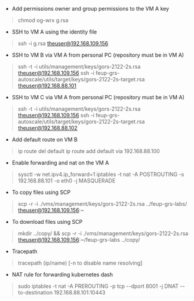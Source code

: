 - Add permissions owner and group permissions to the VM A key
> chmod og-wrx g.rsa

- SSH to VM A using the identity file
> ssh -i g.rsa theuser@192.168.109.156

- SSH to VM B via VM A from personal PC (repository must be in VM A)
> ssh -t -i utils/management/keys/gors-2122-2s.rsa theuser@192.168.109.156 ssh -i feup-grs-autoscale/utils/target/keys/gors-2122-2s-target.rsa theuser@192.168.88.101

- SSH to VM C via VM A from personal PC (repository must be in VM A)
> ssh -t -i utils/management/keys/gors-2122-2s.rsa theuser@192.168.109.156 ssh -i feup-grs-autoscale/utils/target/keys/gors-2122-2s-target.rsa theuser@192.168.88.102

- Add default route on VM B
> ip route del default
> ip route add default via 192.168.88.100

- Enable forwarding and nat on the VM A
> sysctl -w net.ipv4.ip_forward=1
> iptables -t nat -A POSTROUTING -s 192.168.88.101 -o eth0 -j MASQUERADE

- To copy files using SCP
> scp -r -i ./vms/management/keys/gors-2122-2s.rsa ../feup-grs-labs/ theuser@192.168.109.156:~

- To download files using SCP
> mkdir ../copy/ && scp -r -i ./vms/management/keys/gors-2122-2s.rsa theuser@192.168.109.156:~/feup-grs-labs ../copy/

- Tracepath
> tracepath (ip/name) [-n to disable name resolving]

- NAT rule for forwarding kubernetes dash
> sudo iptables -t nat -A PREROUTING -p tcp --dport 8001 -j DNAT --to-destination 192.168.88.101:10443
